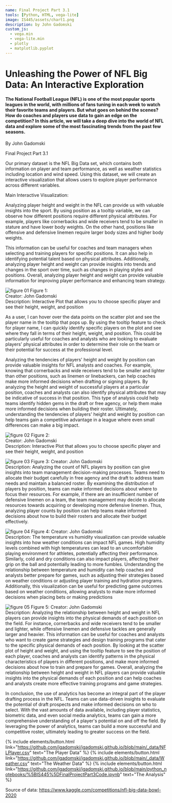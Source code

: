 ```yaml
---
name: Final Project Part 3.1
tools: [Python, HTML, vega-lite]
image: IS445/assets/chart1.png
description: by John Gadomski
custom_js:
  - vega.min
  - vega-lite.min
  - plotly
  - matplotlib.pyplot
---
```


# Unleashing the Power of NFL Big Data: An Interactive Exploration
#### The National Football League (NFL) is one of the most popular sports leagues in the world, with millions of fans tuning in each week to watch their favorite teams and players. But what goes on behind the scenes? How do coaches and players use data to gain an edge on the competition? In this article, we will take a deep dive into the world of NFL data and explore some of the most fascinating trends from the past few seasons.

By John Gadomski 

Final Project Part 3.1

Our primary dataset is the NFL Big Data set, which contains both information on player and team performance, as well as weather statistics including location and wind speed. Using this dataset, we will create an interactive visualization that allows users to explore player performance across different variables. 

Main Interactive Visualization: 

Analyzing player height and weight in the NFL can provide us with valuable insights into the sport. By using position as a tooltip variable, we can observe how different positions require different physical attributes. For example, players like cornerbacks and wide receivers tend to be smaller in stature and have lower body weights. On the other hand, positions like offensive and defensive linemen require larger body sizes and higher body weights.

This information can be useful for coaches and team managers when selecting and training players for specific positions. It can also help in identifying potential talent based on physical attributes. Additionally, analyzing player height and weight can provide insights into trends and changes in the sport over time, such as changes in playing styles and positions. Overall, analyzing player height and weight can provide valuable information for improving player performance and enhancing team strategy.

![figure 01](/assets/assets/newplot.png)
Figure 1: <br />
Creator: John Gadomski  <br />
Description: Interactive Plot that allows you to choose specific player and see their height, weight, and position

As a user, I can hover over the data points on the scatter plot and see the player name in the tooltip that pops up. By using the tooltip feature to check for player name, I can quickly identify specific players on the plot and see where they fall in terms of their height, weight, and position. This could be particularly useful for coaches and analysts who are looking to evaluate players' physical attributes in order to determine their role on the team or their potential for success at the professional level.

Analyzing the tendencies of players' height and weight by position can provide valuable insights for NFL analysts and coaches. For example, knowing that cornerbacks and wide receivers tend to be smaller and lighter than other positions, such as linemen or linebackers, can help coaches make more informed decisions when drafting or signing players. By analyzing the height and weight of successful players at a particular position, coaches and analysts can also identify physical attributes that may be indicative of success in that position. This type of analysis could help teams identify hidden gems in the draft or free agency, or help them make more informed decisions when building their roster. Ultimately, understanding the tendencies of players' height and weight by position can help teams gain a competitive advantage in a league where even small differences can make a big impact.

![figure 02](/assets/assets/chooseplayer.png)
Figure 2: <br />
Creator: John Gadomski  <br />
Description: Interactive Plot that allows you to choose specific player and see their height, weight, and position


![figure 03](/IS445/assets/chart1.png)
Figure 3: 
Creator: John Gadomski  <br />
Description: Analyzing the count of NFL players by position can give insights into team management decision-making processes. Teams need to allocate their budget carefully in free agency and the draft to address team needs and maintain a balanced roster. By examining the distribution of players by position, teams can make informed decisions about where to focus their resources. For example, if there are an insufficient number of defensive linemen on a team, the team management may decide to allocate resources towards acquiring or developing more defensive linemen. Thus, analyzing player counts by position can help teams make informed decisions about how to build their rosters and allocate their budget effectively.

![figure 04](/IS445/assets/chart2.png)
Figure 4: 
Creator: John Gadomski  <br />
Description: The temperature vs humidity visualization can provide valuable insights into how weather conditions can impact NFL games. High humidity levels combined with high temperatures can lead to an uncomfortable playing environment for athletes, potentially affecting their performance. Similarly, cold and dry conditions can also impact players, affecting their grip on the ball and potentially leading to more fumbles. Understanding the relationship between temperature and humidity can help coaches and analysts better prepare for games, such as adjusting their strategies based on weather conditions or adjusting player training and hydration programs. Additionally, this visualization can be useful for predicting game outcomes based on weather conditions, allowing analysts to make more informed decisions when placing bets or making predictions

![figure 05](/IS445/assets/chart3.png)
Figure 5: 
Creator: John Gadomski  <br />
Description: Analyzing the relationship between height and weight in NFL players can provide insights into the physical demands of each position on the field. For instance, cornerbacks and wide receivers tend to be smaller and lighter, while offensive linemen and defensive tackles are generally larger and heavier. This information can be useful for coaches and analysts who want to create game strategies and design training programs that cater to the specific physical demands of each position. By looking at the scatter plot of height and weight, and using the tooltip feature to see the position of each player, coaches and analysts can identify patterns in the physical characteristics of players in different positions, and make more informed decisions about how to train and prepare for games. Overall, analyzing the relationship between height and weight in NFL players can provide valuable insights into the physical demands of each position and can help coaches and analysts create more effective training programs and game strategies.

In conclusion, the use of analytics has become an integral part of the player drafting process in the NFL. Teams can use data-driven insights to evaluate the potential of draft prospects and make informed decisions on who to select. With the vast amounts of data available, including player statistics, biometric data, and even social media analytics, teams can gain a more comprehensive understanding of a player's potential on and off the field. By leveraging the power of analytics, teams can build a more successful and competitive roster, ultimately leading to greater success on the field.

{% include elements/button.html link="https://github.com/jgadomski/jgadomski.github.io/blob/main/_data/NFLPlayer.csv" text="The Player Data" %}
{% include elements/button.html link="https://github.com/jgadomski/jgadomski.github.io/blob/main/_data/Weather.csv" text="The Weather Data" %}
{% include elements/button.html link="https://github.com/jgadomski/jgadomski.github.io/blob/main/python_notebooks/%5BIS445%5DFinalProjectPart3Code.ipynb" text="The Analysis" %}

Source of data: https://www.kaggle.com/competitions/nfl-big-data-bowl-2020 
